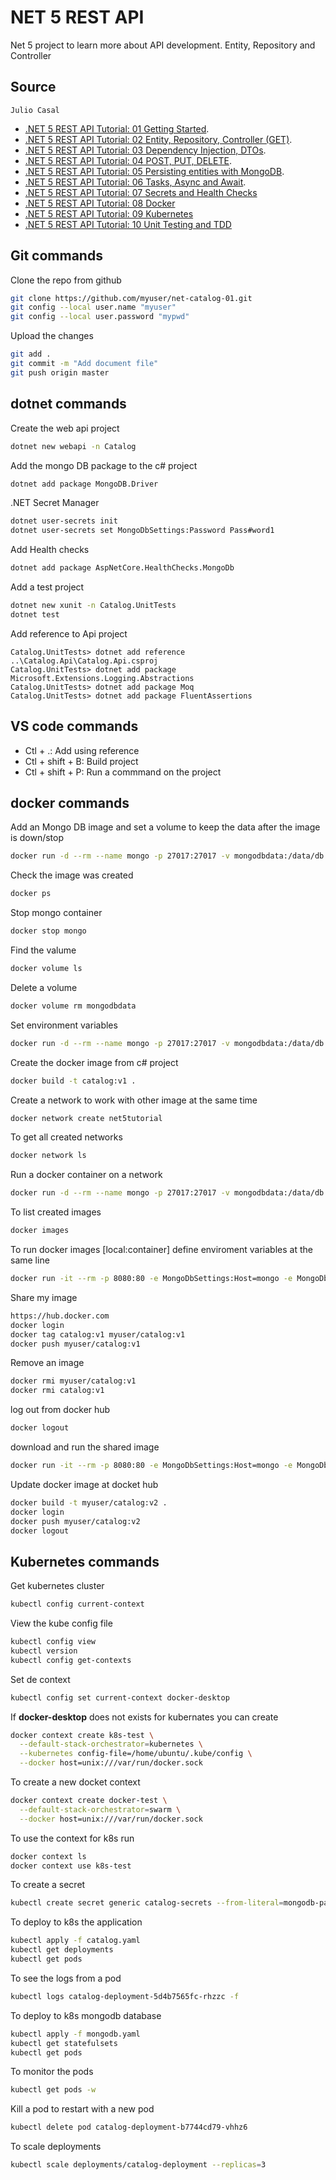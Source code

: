 # NET 5 REST API

Net 5 project to learn more about API development. Entity, Repository and Controller

## Source

```
Julio Casal
```
* [.NET 5 REST API Tutorial: 01 Getting Started](https://youtu.be/bgk8N_rx1F4).
* [.NET 5 REST API Tutorial: 02 Entity, Repository, Controller (GET)](https://youtu.be/ba08pvLjZFc).
* [.NET 5 REST API Tutorial: 03 Dependency Injection, DTOs](https://youtu.be/n7jmIG-0ORc).
* [.NET 5 REST API Tutorial: 04 POST, PUT, DELETE](https://youtu.be/g3QLOZ4SJHw).
* [.NET 5 REST API Tutorial: 05 Persisting entities with MongoDB](https://youtu.be/E3F-L-CcACQ).
* [.NET 5 REST API Tutorial: 06 Tasks, Async and Await](https://youtu.be/ZFPMNSPzuTY).
* [.NET 5 REST API Tutorial: 07 Secrets and Health Checks](https://youtu.be/dGR6O0j7AmE)
* [.NET 5 REST API Tutorial: 08 Docker](https://youtu.be/wQSuZFd01tY)
* [.NET 5 REST API Tutorial: 09 Kubernetes](https://youtu.be/OTYlUGUy23Y)
* [.NET 5 REST API Tutorial: 10 Unit Testing and TDD](https://youtu.be/dsD0CMgPjUk)

## Git commands

Clone the repo from github
```bash
git clone https://github.com/myuser/net-catalog-01.git
git config --local user.name "myuser"
git config --local user.password "mypwd"
```

Upload the changes
```bash
git add .
git commit -m "Add document file"
git push origin master
```

## dotnet commands

Create the web api project
```bash
dotnet new webapi -n Catalog
```

Add the mongo DB package to the c# project 
```bash
dotnet add package MongoDB.Driver
```

.NET Secret Manager
```bash
dotnet user-secrets init
dotnet user-secrets set MongoDbSettings:Password Pass#word1
```

Add Health checks
```bash
dotnet add package AspNetCore.HealthChecks.MongoDb
```

Add a test project
```bash
dotnet new xunit -n Catalog.UnitTests
dotnet test
```

Add reference to Api project
```
Catalog.UnitTests> dotnet add reference ..\Catalog.Api\Catalog.Api.csproj
Catalog.UnitTests> dotnet add package Microsoft.Extensions.Logging.Abstractions
Catalog.UnitTests> dotnet add package Moq
Catalog.UnitTests> dotnet add package FluentAssertions
```

## VS code commands

+ Ctl + .: Add using reference
+ Ctl + shift + B: Build project
+ Ctl + shift + P: Run a commmand on the project


## docker commands

Add an Mongo DB image and set a volume to keep the data after the image is down/stop
```bash
docker run -d --rm --name mongo -p 27017:27017 -v mongodbdata:/data/db mongo
```

Check the image was created
```bash
docker ps
```

Stop mongo container
```bash
docker stop mongo
```

Find the valume
```bash
docker volume ls
```

Delete a volume
```bash
docker volume rm mongodbdata
```

Set environment variables
```bash
docker run -d --rm --name mongo -p 27017:27017 -v mongodbdata:/data/db -e MONGO_INITDB_ROOT_USERNAME=mongoadmin -e MONGO_INITDB_ROOT_PASSWORD=Pass#word1 mongo
```

Create the docker image from c# project
```bash
docker build -t catalog:v1 .
```

Create a network to work with other image at the same time
```bash
docker network create net5tutorial
```

To get all created networks
```bash
docker network ls
```

Run a docker container on a network
```bash
docker run -d --rm --name mongo -p 27017:27017 -v mongodbdata:/data/db -e MONGO_INITDB_ROOT_USERNAME=mongoadmin -e MONGO_INITDB_ROOT_PASSWORD=Pass#word1 --network=net5tutorial mongo
```

To list created images
```bash
docker images
```

To run docker images [local:container]
define enviroment variables at the same line
```bash
docker run -it --rm -p 8080:80 -e MongoDbSettings:Host=mongo -e MongoDbSettings:Password=Pass#word1 --network=net5tutorial catalog:v1
```

Share my image
```bash
https://hub.docker.com
docker login
docker tag catalog:v1 myuser/catalog:v1
docker push myuser/catalog:v1
```

Remove an image
```bash
docker rmi myuser/catalog:v1
docker rmi catalog:v1
```

log out from docker hub
```bash
docker logout
```

download and run the shared image
```bash
docker run -it --rm -p 8080:80 -e MongoDbSettings:Host=mongo -e MongoDbSettings:Password=Pass#word1 --network=net5tutorial myuser/catalog:v1
```

Update docker image at docket hub 
```bash
docker build -t myuser/catalog:v2 .
docker login
docker push myuser/catalog:v2
docker logout
```

## Kubernetes commands

Get kubernetes cluster
```bash
kubectl config current-context
```

View the kube config file
```bash
kubectl config view
kubectl version
kubectl config get-contexts
```

Set de context
```bash
kubectl config set current-context docker-desktop
```

If **docker-desktop** does not exists for kubernates you can create
```bash
docker context create k8s-test \
  --default-stack-orchestrator=kubernetes \
  --kubernetes config-file=/home/ubuntu/.kube/config \
  --docker host=unix:///var/run/docker.sock
  ```

To create a new docket context
```bash
docker context create docker-test \
  --default-stack-orchestrator=swarm \
  --docker host=unix:///var/run/docker.sock
```

To use the context for k8s run
```bash
docker context ls
docker context use k8s-test
```

To create a secret
```bash
kubectl create secret generic catalog-secrets --from-literal=mongodb-password='Pass#word1'
```

To deploy to k8s the application
```bash
kubectl apply -f catalog.yaml
kubectl get deployments
kubectl get pods
```

To see the logs from a pod
```bash
kubectl logs catalog-deployment-5d4b7565fc-rhzzc -f
```

To deploy to k8s mongodb database
```bash
kubectl apply -f mongodb.yaml
kubectl get statefulsets
kubectl get pods
```

To monitor the pods
```bash
kubectl get pods -w
```

Kill a pod to restart with a new pod
```bash
kubectl delete pod catalog-deployment-b7744cd79-vhhz6
```

To scale deployments
```bash
kubectl scale deployments/catalog-deployment --replicas=3
```